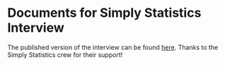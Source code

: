 # Documents for Simply Statistics Interview

The published version of the interview can be found [here](http://simplystatistics.org/2015/08/25/interview-with-copss-award-winner-john-storey/).  Thanks to the Simply Statistics crew for their support!

